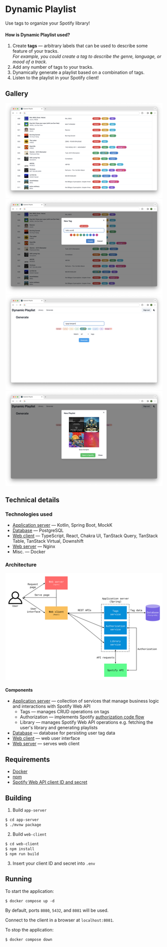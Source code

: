 # Dynamic Playlist

Use tags to organize your Spotify library!

#### How is Dynamic Playlist used?

1. Create **tags** — arbitrary labels that can be used to describe some feature of your tracks.<br>_For example, you
   could
   create a tag to describe the genre, language, or mood of a track._
2. Add any number of tags to your tracks.
3. Dynamically generate a playlist based on a combination of tags.
4. Listen to the playlist in your Spotify client!

## Gallery

![Library view](images/library%20view.png "Library view")
![Creating a tag](images/creating%20a%20tag.png "Creating a tag")
![Generate view](images/generate%20view.png "Generate view")
![Generating a playlist](images/generating%20a%20playlist.png "Generating a playlist")

## Technical details

### Technologies used

- [Application server](app-server) — Kotlin, Spring Boot, MockK
- [Database](db) — PostgreSQL
- [Web client](web-client) — TypeScript, React, Chakra UI, TanStack Query, TanStack Table, TanStack Virtual, Downshift
- [Web server](web-server) — Nginx
- Misc. — Docker

### Architecture

![Architecture](images/architecture.svg "Architecture")

#### Components

- [Application server](app-server) — collection of services that manage business logic and interactions with Spotify Web
  API
    - Tags — manages CRUD operations on tags
    - Authorization — implements
      Spotify [authorization code flow](https://developer.spotify.com/documentation/web-api/tutorials/code-flow)
    - Library — manages Spotify Web API operations e.g. fetching the user's library and generating playlists
- [Database](db) — database for persisting user tag data
- [Web client](web-client) — web user interface
- [Web server](web-server) — serves web client

## Requirements

* [Docker](https://www.docker.com/)
* [npm](https://www.npmjs.com/)
* [Spotify Web API client ID and secret](https://developer.spotify.com/documentation/web-api/concepts/apps)

## Building

1. Build `app-server`

```shell
$ cd app-server
$ ./mvnw package
```

2. Build `web-client`

```shell
$ cd web-client
$ npm install
$ npm run build
```

3. Insert your client ID and secret into `.env`

## Running

To start the application:

```shell
$ docker compose up -d
```

By default, ports `8080`, `5432`, and `8081` will be used.

Connect to the client in a browser at `localhost:8081`.

To stop the application:

```shell
$ docker compose down
```
